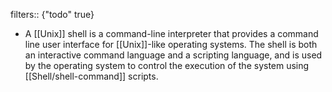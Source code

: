 filters:: {"todo" true}

- A [[Unix]] shell is a command-line interpreter that provides a command line user interface for [[Unix]]-like operating systems. The shell is both an interactive command language and a scripting language, and is used by the operating system to control the execution of the system using [[Shell/shell-command]] scripts.